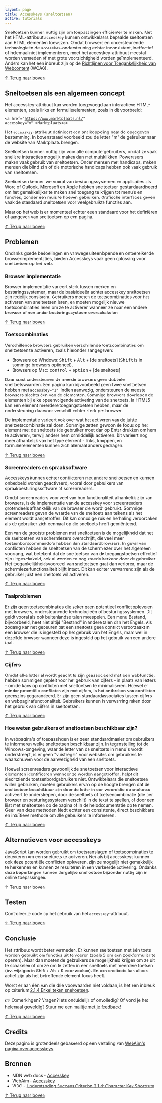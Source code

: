 ```yaml
---
layout: page
title: Accesskeys (sneltoetsen)
active: tutorials
---
```


Sneltoetsen kunnen nuttig zijn om toepassingen efficiënter te maken. Met het HTML-attribuut <code>accesskey</code> kunnen ontwikkelaars bepaalde sneltoetsen aan HTML elementen toewijzen. Omdat browsers en ondersteunende technologieën de <code>accesskey</code>-ondersteuning echter inconsistent, ineffectief of helemaal niet implementeren, moet het accesskey-attribuut meestal worden vermeden of met grote voorzichtigheid worden geïmplementeerd. Anders kan het een inbreuk zijn op de <a href="https://www.w3.org/Translations/WCAG21-nl/">Richtlijnen voor Toegankelijkheid van Webcontent</a> (WCAG).

<p class="toplink">
  <a href="#top" title="Terug naar boven">&uarr; Terug naar boven</a>
</p>

## Sneltoetsen als een algemeen concept

Het accesskey-attribuut kan worden toegevoegd aan interactieve HTML-elementen, zoals links en formulierelementen, zoals in dit voorbeeld:

<code>&lt;a href="https://www.marktplaats.nl/" accesskey="m" &gt;Marktplaats&lt;a&gt;</code>

Het `accesskey`-attribuut definieert een snelkoppeling naar de opgegeven bestemming. In bovenstaand voorbeeld zou de letter "m" de gebruiker naar de website van Marktplaats brengen.

Sneltoetsen kunnen nuttig zijn voor alle computergebruikers, omdat ze vaak snellere interacties mogelijk maken dan met muisklikken. Powerusers maken vaak gebruik van sneltoetsen. Onder mensen met handicaps, maken mensen die blind zijn of die motorische handicaps hebben ook vaak gebruik van sneltoetsen.

Sneltoetsen kennen we vooral van besturingssystemen en applicaties als Word of Outlook. Microsoft en Apple hebben sneltoetsen gestandaardiseerd om het gemakkelijker te maken snel toegang te krijgen tot menu's en functies, zonder een muis te hoeven gebruiken. Grafische interfaces geven vaak de standaard sneltoetsen voor veelgebruikte functies aan. 

Maar op het web is er momenteel echter geen standaard voor het definiëren of aangeven van sneltoetsen op een pagina.

<p class="toplink">
  <a href="#top" title="Terug naar boven">&uarr; Terug naar boven</a>
</p>

## Problemen

Ondanks goede bedoelingen en vanwege uiteenlopende en ontoereikende browserimplementaties, bieden Accesskeys vaak geen oplossing voor sneltoetsen op het web.

### Browser implementatie

Browser implementatie varieert sterk tussen merken en besturingssystemen, maar de basisideeën achter accesskey sneltoetsen zijn redelijk consistent. Gebruikers moeten de toetscombinaties voor het activeren van sneltoetsen leren, en moeten mogelijk nieuwe toetscombinaties leren om ze te activeren wanneer ze naar een andere browser of een ander besturingssysteem overschakelen.

<p class="toplink">
  <a href="#top" title="Terug naar boven">&uarr; Terug naar boven</a>
</p>

### Toetscombinaties

Verschillende browsers gebruiken verschillende toetscombinaties om sneltoetsen te activeren, zoals hieronder aangegeven:

- Browsers op Windows: <kbd>Shift</kbd> + <kbd>Alt</kbd> + [de sneltoets] (<kbd>Shift</kbd> is in sommige browsers optioneel).
- Browsers op Mac: <kbd>control</kbd> + <kbd>option</kbd> + [de sneltoets]

Daarnaast ondersteunen de meeste browsers geen dubbele sneltoetswaarden. Een pagina kan bijvoorbeeld geen twee sneltoetsen hebben met <code>accesskey="1"</code>. Indien aanwezig, ondersteunen de meeste browsers slechts één van de elementen. Sommige browsers doorlopen de elementen bij elke opeenvolgende activering van de sneltoets.
In HTML5 kan een element meerdere toegangstoetsen hebben, maar de ondersteuning daarvoor verschilt echter sterk per browser.

De implementatie varieert ook over wat het activeren van de juiste sneltoetscombinatie zal doen. Sommige zetten gewoon de focus op het element met de sneltoets (de gebruiker moet dan op Enter drukken om hem te activeren), terwijl andere hem onmiddellijk activeren. Dit varieert nog meer afhankelijk van het type element - links, knoppen, en formulierelementen kunnen zich allemaal anders gedragen.

<p class="toplink">
  <a href="#top" title="Terug naar boven">&uarr; Terug naar boven</a>
</p>

### Screenreaders en spraaksoftware

Accesskeys kunnen echter conflicteren met andere sneltoetsen en kunnen onbedoeld worden geactiveerd, vooral door gebruikers van spraakbesturingssoftware of screenreaders.

Omdat screenreaders voor veel van hun functionaliteit afhankelijk zijn van browsers, is de implementatie van de accesskey voor screenreaders grotendeels afhankelijk van de browser die wordt gebruikt. Sommige screenreaders geven de waarde van de sneltoets aan telkens als het element wordt aangetroffen. Dit kan onnodige ruis en herhaling veroorzaken als de gebruiker zich eenmaal op die sneltoets heeft georiënteerd. 

Een van de grootste problemen met sneltoetsen is de mogelijkheid dat het de sneltoetsen van schermlezers overschrijft, die veel meer toetsenbordcommando's hebben dan standaardbrowsers. In geval van conflicten hebben de sneltoetsen van de schermlezer over het algemeen voorrang, wat betekent dat de sneltoetsen van de toegangstoetsen effectief zijn uitgeschakeld, ook al worden ze nog steeds herkend door de gebruiker. Het toegankelijkheidsvoordeel van sneltoetsen gaat dan verloren, maar de schermlezerfunctionaliteit blijft intact. Dit kan echter verwarrend zijn als de gebruiker juist een sneltoets wil activeren.

<p class="toplink">
  <a href="#top" title="Terug naar boven">&uarr; Terug naar boven</a>
</p>

### Taalproblemen

Er zijn geen toetscombinaties die zeker geen potentieel conflict opleveren met browsers, ondersteunende technologieën of besturingssystemen. Dit geldt vooral als ook buitenlandse talen meespelen. Een menu Bestand, bijvoorbeeld, heet niet altijd "Bestand" in andere talen dan het Engels. Als zodanig kan het gebeuren dat een sneltoets geen conflict veroorzaakt in een browser die is ingesteld op het gebruik van het Engels, maar wel in dezelfde browser wanneer deze is ingesteld op het gebruik van een andere taal.

<p class="toplink">
  <a href="#top" title="Terug naar boven">&uarr; Terug naar boven</a>
</p>

### Cijfers

Omdat elke letter al wordt geacht te zijn geassocieerd met een webfunctie, hebben sommigen gepleit voor het gebruik van cijfers - in plaats van letters - om de kans op conflicten met sneltoetsen te minimaliseren. Hoewel er minder potentiële conflicten zijn met cijfers, is het ontbreken van conflicten geenszins gegarandeerd. Er zijn geen standaardassociaties tussen cijfers en webpaginafunctionaliteit. Gebruikers kunnen in verwarring raken door het gebruik van cijfers in sneltoetsen.

<p class="toplink">
  <a href="#top" title="Terug naar boven">&uarr; Terug naar boven</a>
</p>

### Hoe weten gebruikers of sneltoetsen beschikbaar zijn?

In webpagina's of toepassingen is er geen standaardmanier om gebruikers te informeren welke sneltoetsen beschikbaar zijn. In tegenstelling tot de Windows-omgeving, waar de letter van de sneltoets in menu's wordt onderstreept, is er geen "vuistregel" voor websites om gebruikers te waarschuwen voor de aanwezigheid van een sneltoets.

Hoewel screenreaders gewoonlijk de sneltoetsen voor interactieve elementen identificeren wanneer ze worden aangetroffen, helpt dit slechtziende toetsenbordgebruikers niet. Ontwikkelaars die sneltoetsen willen gebruiken, moeten gebruikers ervan op de hoogte brengen dat de sneltoetsen beschikbaar zijn door de letter in een woord die de sneltoets activeert te onderstrepen, door de sneltoets of toetsencombinatie (die per browser en besturingssysteem verschilt) in de tekst te spellen, of door een lijst met sneltoetsen op de pagina of in de helpdocumentatie op te nemen. Geen van deze methoden biedt echter een consistente, direct beschikbare en intuïtieve methode om alle gebruikers te informeren.

<p class="toplink">
  <a href="#top" title="Terug naar boven">&uarr; Terug naar boven</a>
</p>

## Alternatieven voor accesskeys

JavaScript kan worden gebruikt om toetsaanslagen of toetscombinaties te detecteren om een sneltoets te activeren. Net als bij accesskeys kunnen ook deze potentiële conflicten opleveren, zijn ze mogelijk niet gemakkelijk te herkennen en kunnen ze resulteren in een verkeerde activering. Ondanks deze beperkingen kunnen dergelijke sneltoetsen bijzonder nuttig zijn in online toepassingen.

<p class="toplink">
  <a href="#top" title="Terug naar boven">&uarr; Terug naar boven</a>
</p>

## Testen

Controleer je code op het gebruik van het <code>accesskey</code>-attribuut.

<p class="toplink">
  <a href="#top" title="Terug naar boven">&uarr; Terug naar boven</a>
</p>

## Conclusie

Het attribuut wordt beter vermeden. Er kunnen sneltoetsen met één toets worden gebruikt om functies uit te voeren (zoals S om een zoekformulier te openen). Maar dan moeten de gebruikers de mogelijkheid krijgen om ze uit te schakelen of om ze om te zetten in een sneltoets met meerdere toetsen (bv. wijzigen in Shift + Alt + S voor zoeken). En een sneltoets kan alleen actief zijn als het betreffende element focus heeft.

Wordt er aan één van die drie voorwaarden niet voldaan, is het een inbreuk op criterium <a href="https://www.w3.org/Translations/WCAG21-nl/#enkel-teken-sneltoetsen">2.1.4 Enkel teken sneltoetsen</a>. 

<div class="opmerking">
<p>👉️ Opmerkingen? Vragen? Iets onduidelijk of onvolledig? Of vond je het helemaal geweldig? Stuur me een <a href="mailto:sophie@sophieschoice.net">mailtje met je feedback</a>!</p>
</div>

<p class="toplink">
  <a href="#top" title="Terug naar boven">&uarr; Terug naar boven</a>
</p>

## Credits

Deze pagina is grotendeels gebaseerd op een vertaling van <a href="https://webaim.org/techniques/keyboard/accesskey">WebAim's pagina over accesskeys</a>.

## Bronnen

- MDN web docs - <a href="https://developer.mozilla.org/en-US/docs/Web/HTML/Global_attributes/accesskey">Accesskey</a>
- WebAim - <a href="https://webaim.org/techniques/keyboard/accesskey">Accesskey</a>
- W3C - <a href="https://www.w3.org/WAI/WCAG21/Understanding/character-key-shortcuts.html">Understanding Success Criterion 2.1.4: Character Key Shortcuts</a>

<p class="toplink">
  <a href="#top" title="Terug naar boven">&uarr; Terug naar boven</a>
</p>